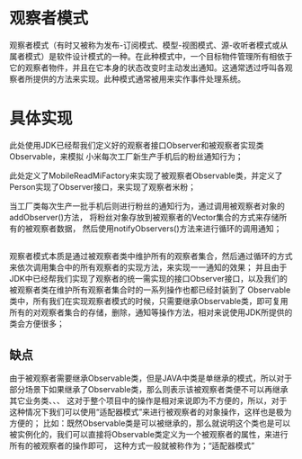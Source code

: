 # 观察者模式
观察者模式（有时又被称为发布-订阅模式、模型-视图模式、源-收听者模式或从属者模式）是软件设计模式的一种。在此种模式中，一个目标物件管理所有相依于它的观察者物件，并且在它本身的状态改变时主动发出通知。这通常透过呼叫各观察者所提供的方法来实现。此种模式通常被用来实作事件处理系统。

# 具体实现
此处使用JDK已经帮我们定义好的观察者接口Observer和被观察者实现类Observable，来模拟
小米每次工厂新生产手机后的粉丝通知行为；

此处定义了MobileReadMiFactory来实现了被观察者Observable类，并定义了Person实现了Observer接口，来实现了观察者米粉；

当工厂类每次生产一批手机后则进行粉丝的通知行为，通过调用被观察者对象的addObserver()方法，
将粉丝对象存放到被观察者的Vector集合的方式来存储所有的被观察者数据，
然后使用notifyObservers()方法来进行循环的调用通知；

##
观察者模式本质是通过被观察者类中维护所有的观察者集合，然后通过循环的方式来依次调用集合中的所有观察者的实现方法，来实现一一通知的效果；
并且由于JDK中已经帮我们实现了观察者的统一需实现的接口Observer接口，以及我们的被观察者类在维护所有观察者集合时的一系列操作也都已经封装到了
Observable类中，所有我们在实现观察者模式的时候，只需要继承Observable类，即可复用所有的对观察者集合的存储，删除，通知等操作方法，相对来说使用JDK所提供的
类会方便很多；
## 缺点
由于被观察者需要继承Observable类，但是JAVA中类是单继承的模式，所以对于部分场景下如果继承了Observable类，那么则表示该被观察者类便不可以再继承其它业务类、、、
这对于整个项目中的操作是相对来说即为不方便的，所以，对于这种情况下我们可以使用“适配器模式”来进行被观察者的对象操作，这样也是极为方便的；
比如：既然Observable类是可以被继承的，那么就说明这个类也是可以被实例化的，我们可以直接将Observable类定义为一个被观察者的属性，来进行所有的被观察者的操作即可，
这种方式一般就被称作为；“适配器模式”